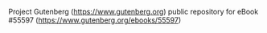 Project Gutenberg (https://www.gutenberg.org) public repository for
eBook #55597 (https://www.gutenberg.org/ebooks/55597)
